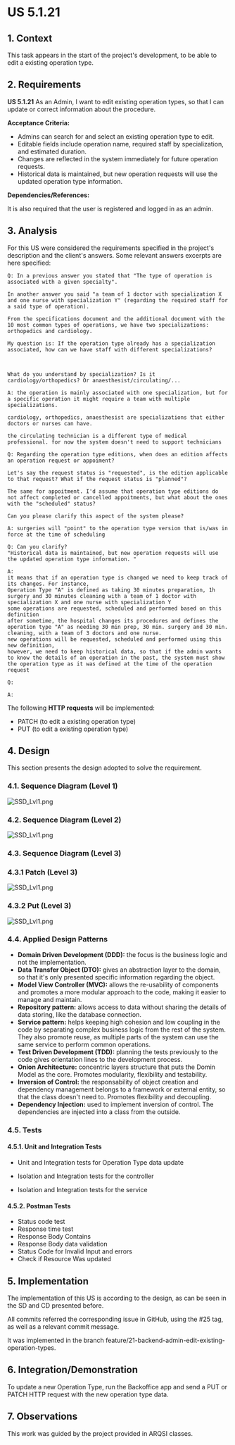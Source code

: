 # US 5.1.21

## 1. Context

This task appears in the start of the project's development, to be able to edit a existing operation type.


## 2. Requirements

**US 5.1.21** As an Admin, I want to edit existing operation types, so that I can update or correct information about the procedure. 

**Acceptance Criteria:**

- Admins can search for and select an existing operation type to edit. 
- Editable fields include operation name, required staff by specialization, and estimated duration. 
- Changes are reflected in the system immediately for future operation requests. 
- Historical data is maintained, but new operation requests will use the updated operation type information.


**Dependencies/References:**

It is also required that the user is registered and logged in as an admin.


## 3. Analysis

For this US were considered the requirements specified in the project's description and the client's answers. 
Some relevant answers excerpts are here specified:


```
Q: In a previous answer you stated that "The type of operation is associated with a given specialty".

In another answer you said "a team of 1 doctor with specialization X and one nurse with specialization Y" (regarding the required staff for a said type of operation).

From the specifications document and the additional document with the 10 most common types of operations, we have two specializations: orthopedics and cardiology.

My question is: If the operation type already has a specialization associated, how can we have staff with different specializations?

 

What do you understand by specialization? Is it cardiology/orthopedics? Or anaesthesist/circulating/...

A: the operation is mainly associated with one specialization, but for a specific operation it might require a team with multiple specializations.

cardiology, orthopedics, anaesthesist are specializations that either doctors or nurses can have.

the circulating technician is a different type of medical professional. for now the system doesn't need to support technicians
```

```
Q: Regarding the operation type editions, when does an edition affects an operation request or appoiment?

Let's say the request status is "requested", is the edition applicable to that request? What if the request status is "planned"?

The same for appoitment. I'd assume that operation type editions do not affect completed or cancelled appoitments, but what about the ones with the "scheduled" status?

Can you please clarify this aspect of the system please?

A: surgeries will "point" to the operation type version that is/was in force at the time of scheduling
```

```
Q: Can you clarify? 
"Historical data is maintained, but new operation requests will use the updated operation type information. "

A: 
it means that if an operation type is changed we need to keep track of its changes. For instance,
Operation Type "A" is defined as taking 30 minutes preparation, 1h surgery and 30 minutes cleaning with a team of 1 doctor with specialization X and one nurse with specialization Y
some operations are requested, scheduled and performed based on this definition
after sometime, the hospital changes its procedures and defines the operation type "A" as needing 30 min prep, 30 min. surgery and 30 min. cleaning, with a team of 3 doctors and one nurse.
new operations will be requested, scheduled and performed using this new definition,
however, we need to keep historical data, so that if the admin wants to know the details of an operation in the past, the system must show the operation type as it was defined at the time of the operation request
```

```
Q: 

A: 
```

The following **HTTP requests** will be implemented:
- PATCH (to edit a existing operation type)
- PUT (to edit a existing operation type)


## 4. Design

This section presents the design adopted to solve the requirement.

### 4.1. Sequence Diagram (Level 1)

![SSD_Lvl1.png](SD1.svg) 


### 4.2. Sequence Diagram (Level 2)

![SSD_Lvl1.png](SD2.svg) 


### 4.3. Sequence Diagram (Level 3)

### 4.3.1 Patch (Level 3)

![SSD_Lvl1.png](SD3Patch.svg) 

### 4.3.2 Put (Level 3)

![SSD_Lvl1.png](SD3Put.svg) 

### 4.4. Applied Design Patterns

- **Domain Driven Development (DDD):** the focus is the business logic and not the implementation.
- **Data Transfer Object (DTO):** gives an abstraction layer to the domain, so that it's only presented specific information regarding the object.
- **Model View Controller (MVC):** allows the re-usability of components and promotes a more modular approach to the code, making it easier to manage and maintain.
- **Repository pattern:** allows access to data without sharing the details of data storing, like the database connection.
- **Service pattern:** helps keeping high cohesion and low coupling in the code by separating complex business logic from the rest of the system. They also promote reuse, as multiple parts of the system can use the same service to perform common operations.
- **Test Driven Development (TDD):** planning the tests previously to the code gives orientation lines to the development process.
- **Onion Architecture:** concentric layers structure that puts the Domin Model as the core. Promotes modularity, flexibility and testability.
- **Inversion of Control:** the responsability of object creation and dependency management belongs to a framework or external entity, so that the class doesn't need to. Promotes flexibility and decoupling.
- **Dependency Injection:** used to implement inversion of control. The dependencies are injected into a class from the outside.


### 4.5. Tests

#### 4.5.1. Unit and Integration Tests

- Unit and Integration tests for Operation Type data update 

- Isolation and Integration tests for the controller

- Isolation and Integration tests for the service


#### 4.5.2. Postman Tests

- Status code test
- Response time test
- Response Body Contains
- Response Body data validation
- Status Code for Invalid Input and errors
- Check if Resource Was updated



## 5. Implementation

The implementation of this US is according to the design, as can be seen in the SD and CD presented before.

All commits referred the corresponding issue in GitHub, using the #25 tag, as well as a relevant commit message.

It was implemented in the branch feature/21-backend-admin-edit-existing-operation-types.


## 6. Integration/Demonstration

To update a new Operation Type, run the Backoffice app and send a PUT or PATCH HTTP request with the new operation type data.

## 7. Observations

This work was guided by the project provided in ARQSI classes.